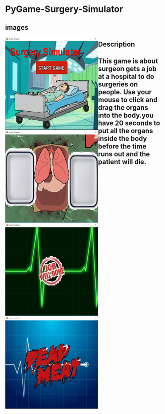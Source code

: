 # PyGame-Surgery-Simulator
<h2> images </h2>
<img align=left Src="https://github.com/Eglikakis/PyGame-Surgery-Simulator/blob/master/Capture.PNG" width=300 height=300>
<img align=left Src="https://github.com/Eglikakis/PyGame-Surgery-Simulator/blob/master/Capture2.PNG" width=300 height=300>
<img align=left Src="https://github.com/Eglikakis/PyGame-Surgery-Simulator/blob/master/Capture3.PNG" width=300 height=300>
<img align=left Src="https://github.com/Eglikakis/PyGame-Surgery-Simulator/blob/master/Capture4.PNG" width=300 height=300>
<h2> Description <h2>
<p> This game is about surgeon gets a job at a hospital to do surgeries on people. Use your mouse to click and drag the organs into the body.you have 20 seconds to put all the organs inside the body before the time runs out and the patient will die. <p>
